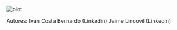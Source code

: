 ![plot](https://www.stickpng.com/es/img/iconos-logotipos-emojis/companias-technologicas/logo-netflix)


Autores: Ivan Costa Bernardo (Linkedin)
         Jaime Lincovil (Linkedin)
